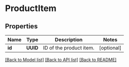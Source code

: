 # ProductItem

## Properties
Name | Type | Description | Notes
------------ | ------------- | ------------- | -------------
**id** | **UUID** | ID of the product item. | [optional] 

[[Back to Model list]](../README.md#documentation-for-models) [[Back to API list]](../README.md#documentation-for-api-endpoints) [[Back to README]](../README.md)


